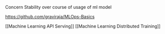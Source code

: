 Concern
Stability over course of usage of ml model

https://github.com/graviraja/MLOps-Basics

[[Machine Learning API Serving]]
[[Machine Learning Distributed Training]]